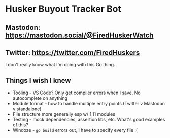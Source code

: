 # Husker Buyout Tracker Bot

## Mastodon: https://mastodon.social/@FiredHuskerWatch

## Twitter: https://twitter.com/FiredHuskers

I don't really know what I'm doing with this Go thing.

## Things I wish I knew

- Tooling - VS Code? Only get compiler errors when I save. No autocomplete on anything
- Module format - how to handle multiple entry points (Twitter v Mastodon v standalone)
- File structure more generally esp w/ 1.11 modules
- Testing - mock dependencies, assertion libs, etc. What's good examples of this?
- Windoze - `go build` errors out, I have to specify every file :(
